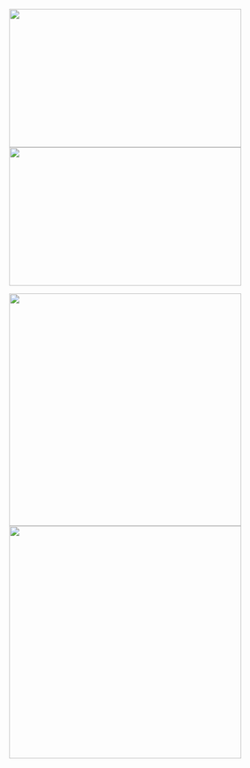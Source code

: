 <p float="left">
  <img src="https://user-images.githubusercontent.com/113387973/210093304-f6e58a6e-22dd-4c13-86a9-a58eb438225c.gif" width="420" height='250' /> 
  <img src="https://user-images.githubusercontent.com/113387973/210093368-6f0c28b1-913a-43c1-8fe4-543fc08d7694.gif" width="420" height='250' />
</p>

<p float="left">
  <img src="https://user-images.githubusercontent.com/113387973/207132191-946c01a5-9eb2-4b56-b080-48067ca18c1d.gif" width="420" /> 
  <img src="https://user-images.githubusercontent.com/113387973/207132528-f28ac6bd-dcec-4377-a6d1-a36f194263d5.gif" width="420" />
</p>

